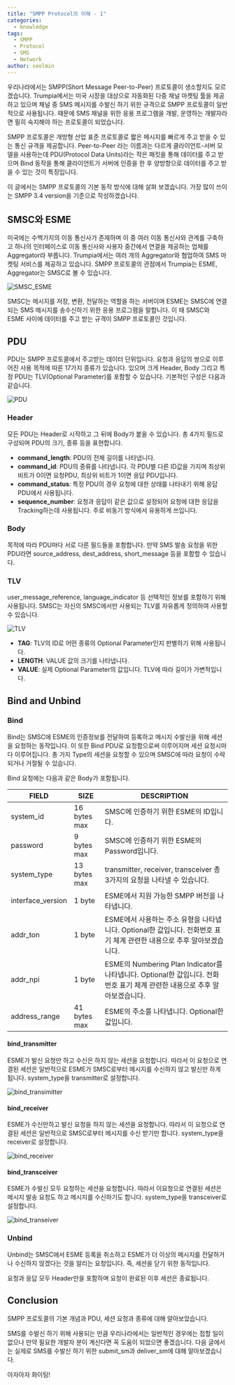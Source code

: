 ```yaml
---
title: "SMPP Protocol의 이해 - 1"
categories:
  - knowledge
tags:
  - SMPP
  - Protocol
  - SMS
  - Network
author: seolmin
---
```


우리나라에서는 SMPP(Short Message Peer-to-Peer) 프로토콜이 생소할지도 모르겠습니다. Trumpia에서는 미국 시장을 대상으로 자동화된 다중 채널 마켓팅 툴을 제공하고 있으며 채널 중 SMS 메시지를 수발신 하기 위한 규격으로 SMPP 프로토콜이 일반적으로 사용됩니다. 때문에 SMS 채널을 위한 응용 프로그램을 개발, 운영하는 개발자라면 필히 숙지해야 하는 프로토콜이 되었습니다.

SMPP 프로토콜은 개방형 산업 표준 프로토콜로 짧은 메시지를 빠르게 주고 받을 수 있는 통신 규격을 제공합니다. Peer-to-Peer 라는 이름과는 다르게 클라이언트-서버 모델을 사용하는데  PDU(Protocol Data Units)라는 작은 패킷을 통해 데이터를 주고 받으며 Bind 동작을 통해 클라이언트가 서버에 인증을 한 후 양방향으로 데이터를 주고 받을 수 있는 것이 특징입니다.

이 글에서는 SMPP 프로토콜의 기본 동작 방식에 대해 살펴 보겠습니다. 가장 많이 쓰이는 SMPP 3.4 version을 기준으로 작성하겠습니다.



## SMSC와 ESME

미국에는 수백가지의 이동 통신사가 존재하며 이 중 여러 이동 통신사와 관계를 구축하고 하나의 인터페이스로 이동 통신사와 사용자 중간에서 연결을 제공하는 업체를 Aggregator라 부릅니다. Trumpia에서는 여러 개의 Aggregator와 협업하여 SMS 마켓팅 서비스를 제공하고 있습니다. SMPP 프로토콜의 관점에서 Trumpia는 ESME, Aggregator는 SMSC로 볼 수 있습니다.

![SMSC_ESME](/images/2019-10-04-SMPP_Protocol_1/SMSC_ESME.png)

SMSC는 메시지를 저장, 변환, 전달하는 역할을 하는 서버이며 ESME는 SMSC에 연결되는 SMS 메시지를 송수신하기 위한 응용 프로그램을 말합니다. 이 때 SMSC와 ESME 사이에 데이터를 주고 받는 규격이 SMPP 프로토콜인 것입니다.



## PDU

PDU는 SMPP 프로토콜에서 주고받는 데이터 단위입니다. 요청과 응답의 쌍으로 이루어진 사용 목적에 따른 17가지 종류가 있습니다.  있으며 크게 Header, Body 그리고 특정 PDU는 TLV(Optional Parameter)를 포함할 수 있습니다. 기본적인 구성은 다음과 같습니다.

![PDU](/images/2019-10-04-SMPP_Protocol_1/PDU.png)

### Header

모든 PDU는 Header로 시작하고 그 뒤에 Body가 붙을 수 있습니다. 총 4가지 필드로 구성되며 PDU의 크기, 종류 등을 표현합니다.

* **command_length**: PDU의 전체 길이를 나타냅니다.
* **command_id**: PDU의 종류를 나타냅니다. 각 PDU별 다른 ID값을 가지며 최상위 비트가 0이면 요청PDU, 최상위 비트가 1이면 응답 PDU입니다.
* **command_status**: 특정 PDU의 경우 요청에 대한 상태를 나타내기 위해 응답 PDU에서 사용됩니다.
* **sequence_number**: 요청과 응답이 같은 값으로 설정되어 요청에 대한 응답을 Tracking하는데 사용됩니다. 주로 비동기 방식에서 유용하게 쓰입니다.

### Body

목적에 따라 PDU마다 서로 다른 필드들을 포함합니다. 만약 SMS 발송 요청을 위한 PDU라면 source_address, dest_address, short_message 등을 포함할 수 있습니다. 

### TLV

user_message_reference, language_indicator 등 선택적인 정보를 포함하기 위해 사용됩니다. SMSC는 자신의 SMSC에서만 사용되는 TLV를 자유롭게 정의하여 사용할 수 있습니다. 

![TLV](/images/2019-10-04-SMPP_Protocol_1/TLV.png)

* **TAG**: TLV의 ID로 어떤 종류의 Optional Parameter인지 판별하기 위해 사용됩니다.
* **LENGTH**: VALUE 값의 크기를 나타냅니다.
* **VALUE**: 실제 Optional Parameter의 값입니다. TLV에 따라 길이가 가변적입니다.



## Bind and Unbind

### Bind

Bind는 SMSC에 ESME의 인증정보를 전달하여 등록하고 메시지 수발신을 위해 세션을 요청하는 동작입니다. 이 또한 Bind PDU로 요청함으로써 이루어지며 세션 요청시마다 이루어집니다. 총 가지 Type의 세션을 요청할 수 있으며 SMSC에 따라 요청이 수락되거나 거절될 수 있습니다.

Bind 요청에는 다음과 같은 Body가 포함됩니다.

| FIELD             | SIZE         | DESCRIPTION                                                  |
| ----------------- | ------------ | ------------------------------------------------------------ |
| system_id         | 16 bytes max | SMSC에 인증하기 위한 ESME의 ID입니다.                        |
| password          | 9 bytes max  | SMSC에 인증하기 위한 ESME의 Password입니다.                  |
| system_type       | 13 bytes max | transmitter, receiver, transceiver 총 3가지의 요청을 나타낼 수 있습니다. |
| interface_version | 1 byte       | ESME에서 지원 가능한 SMPP 버전을 나타냅니다.                 |
| addr_ton          | 1 byte       | ESME에서 사용하는 주소 유형을 나타냅니다. Optional한 값입니다. 전화번호 표기 체계 관련한 내용으로 추후 알아보겠습니다. |
| addr_npi          | 1 byte       | ESME의 Numbering Plan Indicator를 나타냅니다. Optional한 값입니다. 전화번호 표기 체계 관련한 내용으로 추후 알아보겠습니다. |
| address_range     | 41 bytes max | ESME의 주소를 나타냅니다. Optional한 값입니다.               |



#### bind_transmitter

ESME가 발신 요청만 하고 수신은 하지 않는 세션을 요청합니다. 따라서 이 요청으로 연결된 세션은 일반적으로 ESME가 SMSC로부터 메시지를 수신하지 않고 발신만 하게 됩니다. system_type을 transmitter로 설정합니다.

![bind_transimitter](/images/2019-10-04-SMPP_Protocol_1/bind_transimitter.png)

#### bind_receiver

ESME가 수신만하고 발신 요청을 하지 않는 세션을 요청합니다. 따라서 이 요청으로 연결된 세션은 일반적으로 SMSC로부터 메시지를 수신 받기만 합니다. system_type을 receiver로 설정합니다.

![bind_receiver](/images/2019-10-04-SMPP_Protocol_1/bind_receiver.png)

#### bind_transceiver

ESME가 수발신 모두 요청하는 세션을 요청합니다. 따라서 이요청으로 연결된 세션은 메시지 발송 요청도 하고 메시지를 수신하기도 합니다. system_type을 transceiver로 설정합니다.

![bind_transeiver](/images/2019-10-04-SMPP_Protocol_1/bind_transeiver.png)



### Unbind

Unbind는 SMSC에서 ESME 등록을 취소하고 ESME가 더 이상의 메시지를 전달하거나 수신하지 않겠다는 것을 알리는 요청입니다. 즉, 세션을 닫기 위한 동작입니다.

요청과 응답 모두 Header만을 포함하며 요청이 완료된 이후 세션은 종료됩니다.



## Conclusion

SMPP 프로토콜의 기본 개념과 PDU, 세션 요청과 종류에 대해 알아보았습니다. 

SMS를 수발신 하기 위해 사용되는 만큼 우리나라에서는 일반적인 경우에는 접할 일이 없으나 만약 필요한 개발자 분이 계신다면 꼭 도움이 되었으면 좋겠습니다. 다음 글에서는 실제로 SMS를 수발신 하기 위한 submit_sm과 deliver_sm에 대해 알아보겠습니다. 

아자아자 화이팅!

